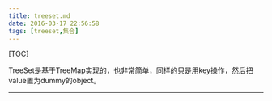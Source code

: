 ```yaml
---
title: treeset.md
date: 2016-03-17 22:56:58
tags: [treeset,集合]
---
```


[TOC]

<!--more-->

TreeSet是基于TreeMap实现的，也非常简单，同样的只是用key操作，然后把value置为dummy的object。

----

